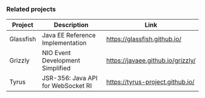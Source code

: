 ### Related projects

Project     | Description                        | Link
---         | ---                                | ---
Glassfish   | Java EE Reference Implementation   | https://glassfish.github.io/
Grizzly     | NIO Event Development Simplified   | https://javaee.github.io/grizzly/
Tyrus       | JSR-356: Java API for WebSocket RI | https://tyrus-project.github.io/
